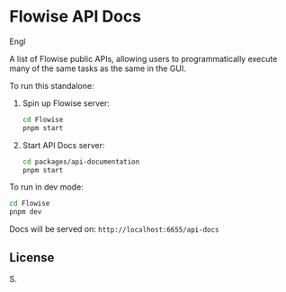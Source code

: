 <!-- markdownlint-disable MD030 -->

# Flowise API Docs

Engl

A list of Flowise public APIs, allowing users to programmatically execute many of the same tasks as the same in the GUI.

To run this standalone:

1. Spin up Flowise server:
    ```sh
    cd Flowise
    pnpm start
    ```
2. Start API Docs server:
    ```sh
    cd packages/api-documentation
    pnpm start
    ```

To run in dev mode:

```sh
cd Flowise
pnpm dev
```

Docs will be served on: `http://localhost:6655/api-docs`

## License

S.
